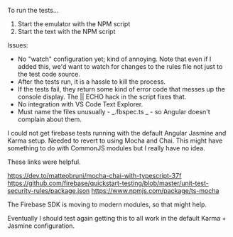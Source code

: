 To run the tests...

1. Start the emulator with the NPM script
2. Start the text with the NPM script

Issues:

- No "watch" configuration yet; kind of annoying. Note that even if I added this, we'd want to watch for changes to the rules file not just to the test code source.
- After the tests run, it is a hassle to kill the process.
- If the tests fail, they return some kind of error code that messes up the console display. The || ECHO hack in the script fixes that.
- No integration with VS Code Text Explorer.
- Must name the files unusually - _.fbspec.ts _ - so Angular doesn't complain about them.

I could not get firebase tests running with the default Angular Jasmine and Karma setup. Needed to revert to using Mocha and Chai. This might have something to do with CommonJS modules but I really have no idea.

These links were helpful.

https://dev.to/matteobruni/mocha-chai-with-typescript-37f
https://github.com/firebase/quickstart-testing/blob/master/unit-test-security-rules/package.json
https://www.npmjs.com/package/ts-mocha

The Firebase SDK is moving to modern modules, so that might help.

Eventually I should test again getting this to all work in the default Karma + Jasmine configuration.
